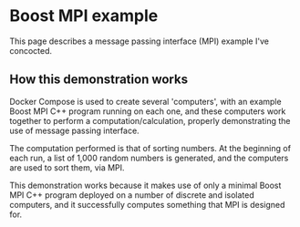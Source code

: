 # Boost MPI example

This page describes a message passing interface (MPI) example I've concocted.

## How this demonstration works

Docker Compose is used to create several 'computers', with an example Boost MPI C++ program running on each one, and these computers work together to perform a computation/calculation, properly demonstrating the use of message passing interface.

The computation performed is that of sorting numbers.  At the beginning of each run, a list of 1,000 random numbers is generated, and the computers are used to sort them, via MPI.

This demonstration works because it makes use of only a minimal Boost MPI C++ program deployed on a number of discrete and isolated computers, and it successfully computes something that MPI is designed for.
